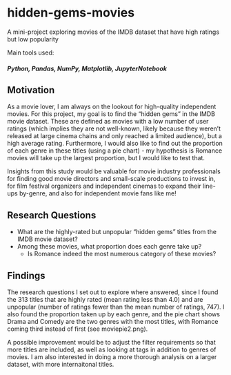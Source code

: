 # hidden-gems-movies

A mini-project exploring movies of the IMDB dataset that have high ratings but low popularity

Main tools used: 
##### Python, Pandas, NumPy, Matplotlib, JupyterNotebook

## Motivation
As a movie lover, I am always on the lookout for high-quality independent movies. For this project, my goal is to find the “hidden gems” in the IMDB movie dataset. 
These are defined as movies with a low number of user ratings (which implies they are not well-known, likely because they weren’t released at large cinema chains and only reached a limited audience), but a high average rating. 
Furthermore, I would also like to find out the proportion of each genre in these titles (using a pie chart) - my hypothesis is Romance movies will take up the largest proportion, but I would like to test that.

Insights from this study would be valuable for movie industry professionals for finding good movie directors and small-scale productions to invest in, for film festival organizers and independent cinemas to expand their line-ups by-genre, and also for independent movie fans like me!
 
## Research Questions
* What are the highly-rated but unpopular “hidden gems” titles from the IMDB movie dataset?
* Among these movies, what proportion does each genre take up?
  * Is Romance indeed the most numerous category of these movies?

## Findings

The research questions I set out to explore where answered, since I found the 313 titles that are highly rated (mean rating less than 4.0) and are unpopular (number of ratings fewer than the mean number of ratings, 747). 
I also found the proportion taken up by each genre, and the pie chart shows Drama and Comedy are the two genres with the most titles, with Romance coming third instead of first (see moviepie2.png).

A possible improvement would be to adjust the filter requirements so that more titles are included, as well as looking at tags in addition to genres of movies. 
I am also interested in doing a more thorough analysis on a larger dataset, with more internaitonal titles.
 
